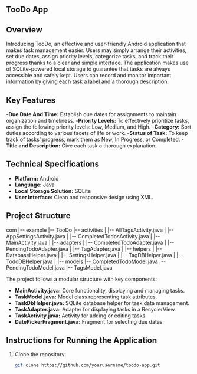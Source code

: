 ## TooDo App

## Overview

Introducing TooDo, an effective and user-friendly Android application that makes task management easier. Users may simply arrange their activities, set due dates, assign priority levels, categorize tasks, and track their progress thanks to a clear and simple interface. The application makes use of SQLite-powered local storage to guarantee that tasks are always accessible and safely kept. Users can record and monitor important information by giving each task a label and a thorough description.

## Key Features

-**Due Date And Time:** Establish due dates for assignments to maintain organization and timeliness.
-**Priority Levels:** To effectively prioritize tasks, assign the following priority levels: Low, Medium, and High.
-**Category:** Sort duties according to various facets of life or work.
-**Status of Task:** To keep track of tasks' progress, mark them as New, In Progress, or Completed.
-**Title and Description:** Give each task a thorough explanation.


## Technical Specifications

- **Platform:** Android
- **Language:** Java
- **Local Storage Solution:** SQLite
- **User Interface:** Clean and responsive design using XML.

## Project Structure

com
|-- example
    |-- TooDo
        |-- activities
        |   |-- AllTagsActivity.java
        |   |-- AppSettingsActivity.java
        |   |-- CompletedTodosActivity.java
        |   |-- MainActivity.java
        |
        |-- adapters
        |   |-- CompletedTodoAdapter.java
        |   |-- PendingTodoAdapter.java
        |   |-- TagAdapter.java
        |
        |-- helpers
        |   |-- DatabaseHelper.java
        |   |-- SettingsHelper.java
        |   |-- TagDBHelper.java
        |   |-- TodoDBHelper.java
        |
        |-- models
            |-- CompletedTodoModel.java
            |-- PendingTodoModel.java
            |-- TagsModel.java


The project follows a modular structure with key components:
- **MainActivity.java:** Core functionality, displaying and managing tasks.
- **TaskModel.java:** Model class representing task attributes.
- **TaskDbHelper.java:** SQLite database helper for task data management.
- **TaskAdapter.java:** Adapter for displaying tasks in a RecyclerView.
- **TaskActivity.java:** Activity for adding or editing tasks.
- **DatePickerFragment.java:** Fragment for selecting due dates.

## Instructions for Running the Application

1. Clone the repository:
   ```bash
   git clone https://github.com/yourusername/toodo-app.git
